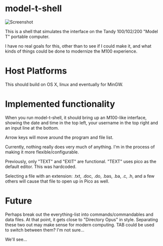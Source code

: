 model-t-shell
=============

![Screenshot](http://umlautllama.com/rand/model-t-shell-004.png "Screenshot")

This is a shell that simulates the interface on the Tandy 100/102/200
"Model T" portable computer.

I have no real goals for this, other than to see if I could make it, 
and what kinds of things could be done to modernize the M100 experience.

# Host Platforms

This should build on OS X, linux and eventually for MinGW.

# Implemented functionality

When you run model-t-shell, it should bring up an M100-like interface, showing
the date and time in the top left, your username in the top right and an 
input line at the bottom.

Arrow keys will move around the program and file list.

Currently, nothing really does very much of anything. I'm in the process of 
making it more flexible/configurable.

Previously, only "TEXT" and "EXIT" are functional.  "TEXT" uses pico 
as the default editor.  This was hardcoded. 

Selecting a file with an extension: .txt, .doc, .do, .bas, .ba, .c,
.h, and a few others will cause that file to open up in Pico as well.

# Future

Perhaps break out the everything-list into commands/commandables
and data files. At that point, it gets close to "Directory Opus"
in style.  Separating these two out may make sense for modern 
computing.  TAB could be used to switch between them?  I'm not 
sure...

We'll see...

